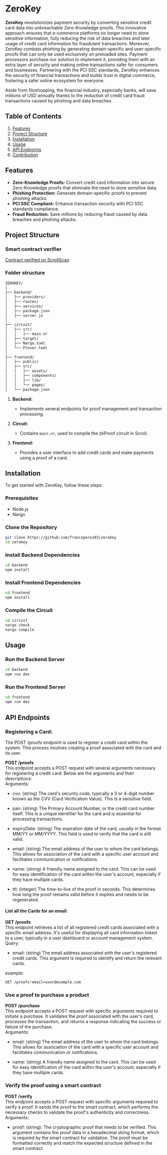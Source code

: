 # ZeroKey

**ZeroKey** revolutionizes payment security by converting sensitive credit card data into unbreachable Zero-Knowledge proofs. This innovative approach ensures that e-commerce platforms no longer need to store sensitive information, fully reducing the risk of data breaches and later usage of credit card information for fraudulent transactions. Moreover, ZeroKey combats phishing by generating domain-specific and user-specific proofs that can only be used exclusively on preloaded sites. Payment processors purchase our solution to implement it, providing them with an extra layer of security and making online transactions safer for consumers and businesses. Partnering with the PCI SSC standards, ZeroKey enhances the security of financial transactions and builds trust in digital commerce, fostering a safer online ecosystem for everyone.

Aside from filoshopping, the financial industry, especially banks, will save millions of USD annually thanks to the reduction of credit card fraud transactions caused by phishing and data breaches.

## Table of Contents

1. [Features](#features)
2. [Project Structure](#project-structure)
3. [Installation](#installation)
4. [Usage](#usage)
5. [API Endpoints](#api-endpoints)
6. [Contribution](#contribution)

## Features

- **Zero-Knowledge Proofs:** Convert credit card information into secure Zero-Knowledge proofs that eliminate the need to store sensitive data.
- **Phishing Protection:** Generate domain-specific proofs to prevent phishing attacks.
- **PCI SSC Compliant:** Enhance transaction security with PCI SSC standards compliance.
- **Fraud Reduction:** Save millions by reducing fraud caused by data breaches and phishing attacks.

## Project Structure

### Smart contract verifier
[Contract verified on ScrollScan](https://sepolia.scrollscan.com/address/0x31563b09193329e6836144c54d81e8d25453908e#code)

### Folder structure

```bash
ZEROKEY/
│
├── backend/
│   ├── providers/
│   ├── routes/
│   ├── services/
│   ├── package.json
│   ├── server.js
│
├── circuit/
│   ├── src/
│   │   ├── main.nr
│   ├── target/
│   ├── Nargo.toml
│   └── Prover.toml
│
├── frontend/
│   ├── public/
│   ├── src/
│   │   ├── assets/
│   │   ├── components/
│   │   ├── lib/
│   │   └── pages/
│   └── package.json
```


1. **Backend:**
   - Implements several endpoints for proof management and transaction processing.


2. **Circuit:**
   - Contains `main.nr`, used to compile the zkProof circuit in Scroll.

2. **Frontend:**
   - Provides a user interface to add credit cards and make payments using a proof of a card.



## Installation

To get started with ZeroKey, follow these steps:

### Prerequisites

- Node.js
- Nargo


### Clone the Repository

```bash
git clone https://github.com/francoperez03/zerokey
cd zerokey
```

### Install Backend Dependencies

```bash
cd backend
npm install
```

### Install Frontend Dependencies

```bash
cd frontend
npm install
```

### Compile the Circuit
```bash
cd circuit
nargo check
nargo compile
```

## Usage

### Run the Backend Server
```bash
cd backend
npm run dev
```

### Run the Frontend Server
```bash
cd frontend
npm run dev
```

## API Endpoints

### Registering a Card:
The POST /proofs endpoint is used to register a credit card within the system. This process involves creating a proof associated with the card and its user.  

**POST /proofs**  
This endpoint accepts a POST request with several arguments necessary for registering a credit card. Below are the arguments and their descriptions:  
Arguments:  
- cvv: (string) The card's security code, typically a 3 or 4-digit number known as the CVV (Card Verification Value). This is a sensitive field.  

- pan: (string) The Primary Account Number, or the credit card number itself. This is a unique identifier for the card and is essential for processing transactions.  

- expiryDate: (string) The expiration date of the card, usually in the format MM/YY or MM/YYYY. This field is used to verify that the card is still valid.  

- email: (string) The email address of the user to whom the card belongs. This allows for association of the card with a specific user account and facilitates communication or notifications.  

- name: (string) A friendly name assigned to the card. This can be used for easy identification of the card within the user's account, especially if they have multiple cards.  

- ttl: (integer) The time-to-live of the proof in seconds. This determines how long the proof remains valid before it expires and needs to be regenerated.  

#### List all the Cards for an email:
**GET /proofs**  
This endpoint retrieves a list of all registered credit cards associated with a specific email address. It's useful for displaying all card information linked to a user, typically in a user dashboard or account management system.  
Query:  
- email: (string) The email address associated with the user's registered credit cards. This argument is required to identify and return the relevant cards.  

example:
```bash
GET /proofs?email=user@example.com
```

### Use a proof to purchase a product      
**POST /purchase**  
This endpoint accepts a POST request with specific arguments required to initiate a purchase. It validates the proof associated with the user's card, processes the transaction, and returns a response indicating the success or failure of the purchase.  
Arguments:  
- email: (string) The email address of the user to whom the card belongs. This allows for association of the card with a specific user account and facilitates communication or notifications.  

- name: (string) A friendly name assigned to the card. This can be used for easy identification of the card within the user's account, especially if they have multiple cards.  


### Verify the proof using a smart contract
**POST /verify**  
This endpoint accepts a POST request with specific arguments required to verify a proof. It sends the proof to the smart contract, which performs the necessary checks to validate the proof's authenticity and correctness.  
Arguments:  
- proof: (string): The cryptographic proof that needs to be verified. This argument contains the proof data in a hexadecimal string format, which is required by the smart contract for validation. The proof must be formatted correctly and match the expected structure defined in the smart contract.  

